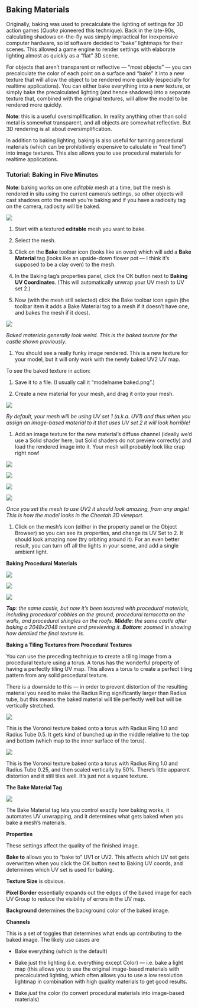 ## Baking Materials

Originally, baking was used to precalculate the lighting of settings for 3D action games (*Quake* pioneered this technique). Back in the late-90s, calculating shadows on-the-fly was simply impractical for inexpensive computer hardware, so id software decided to “bake” lightmaps for their scenes. This allowed a game engine to render settings with elaborate lighting almost as quickly as a “flat” 3D scene.

For objects that aren’t transparent or reflective — “most objects” — you can precalculate the color of each point on a surface and “bake” it into a new texture that will allow the object to be rendered more quickly (especially for realtime applications). You can either bake everything into a new texture, or simply bake the precalculated lighting (and hence shadows) into a separate texture that, combined with the original textures, will allow the model to be rendered more quickly.

**Note**: this is a useful oversimplification. In reality anything other than solid metal is somewhat transparent, and all objects are somewhat reflective. But 3D rendering is all about oversimplification.

In addition to baking lighting, baking is also useful for turning procedural materials (which can be prohibitively expensive to calculate in “real time”) into image textures. This also allows you to use procedural materials for realtime applications.

### Tutorial: Baking in Five Minutes

**Note**: baking works on one *editable* mesh at a time, but the mesh is rendered in situ using the current camera’s settings, so other objects will cast shadows onto the mesh you’re baking and if you have a radiosity tag on the camera, radiosity will be baked.

![](pastedGraphic-576.jpg)

1. Start with a textured **editable** mesh you want to bake.

2. Select the mesh.

3. Click on the **Bake** toolbar icon (looks like an oven) which will add a **Bake Material** tag (looks like an upside-down flower pot — I think it’s supposed to be a clay oven) to the mesh.

4. In the Baking tag’s properties panel, click the OK button next to **Baking UV Coordinates**. (This will automatically unwrap your UV mesh to UV set 2.)

5. Now (with the mesh still selected) click the Bake toolbar icon again (the toolbar item it adds a Bake Material tag to a mesh if it doesn’t have one, and bakes the mesh if it does).

![](pastedGraphic-577.jpg)

*Baked materials generally look weird. This is the baked texture for the castle shown previously.*

1. You should see a really funky image rendered. This is a new texture for your model, but it will only work with the newly baked UV2 UV map.

To see the baked texture in action:

1. Save it to a file. (I usually call it “modelname baked.png”.)

2. Create a new material for your mesh, and drag it onto your mesh.

![](pastedGraphic-578.jpg)

*By default, your mesh will be using UV set 1 (a.k.a. UV1) and thus when you assign an image-based material to it that uses UV set 2 it will look horrible!*

1. Add an image texture for the new material’s diffuse channel (ideally we’d use a Solid shader here, but Solid shaders do not preview correctly) and load the rendered image into it. Your mesh will probably look like crap right now!

![](pastedGraphic-579.jpg)

![](pastedGraphic-580.jpg)

![](pastedGraphic-581.jpg)

![](pastedGraphic-582.jpg)

*Once you set the mesh to use UV2 it should look amazing, from any angle! This is how the model looks in the Cheetah 3D viewport.*

1. Click on the mesh’s icon (either in the property panel or the Object Browser) so you can see its properties, and change its UV Set to 2. It should look amazing now (try orbiting around it). For an even better result, you can turn off all the lights in your scene, and add a single ambient light.

**Baking Procedural Materials**

![](pastedGraphic-583.jpg)

![](pastedGraphic-584.jpg)

![](pastedGraphic-585.jpg)

***Top**: the same castle, but now it’s been textured with procedural materials, including procedural cobbles on the ground, procedural terracotta on the walls, and procedural shingles on the roofs. **Middle**: the same castle after baking a 2048x2048 texture and previewing it. **Bottom**: zoomed in showing how detailed the final texture is.*

**Baking a Tiling Textures from Procedural Textures**

You can use the preceding technique to create a tiling image from a procedural texture using a torus. A torus has the wonderful property of having a perfectly tiling UV map. This allows a torus to create a perfect tiling pattern from any solid procedural texture.

There is a downside to this — in order to prevent distortion of the resulting material you need to make the Radius Ring significantly larger than Radius tube, but this means the baked material will tile perfectly well but will be vertically stretched.

![](pastedGraphic-586.jpg)

This is the Voronoi texture baked onto a torus with Radius Ring 1.0 and Radius Tube 0.5. It gets kind of bunched up in the middle relative to the top and bottom (which map to the inner surface of the torus).

![](pastedGraphic-587.jpg)

This is the Voronoi texture baked onto a torus with Radius Ring 1.0 and Radius Tube 0.25, and then scaled vertically by 50%. There’s little apparent distortion and it still tiles well. It’s just not a square texture.

**The Bake Material Tag**

![](pastedGraphic-588.jpg)

The Bake Material tag lets you control exactly how baking works, it automates UV unwrapping, and it determines what gets baked when you bake a mesh’s materials. 

**Properties**

These settings affect the quality of the finished image.

**Bake to** allows you to “bake to” UV1 or UV2. This affects which UV set gets overwritten when you click the OK button next to Baking UV coords, and determines which UV set is used for baking. 

**Texture Size** is obvious. 

**Pixel Border** essentially expands out the edges of the baked image for each UV Group to reduce the visibility of errors in the UV map.

**Background** determines the background color of the baked image.

**Channels**

This is a set of toggles that determines what ends up contributing to the baked image. The likely use cases are

- Bake everything (which is the default)

- Bake just the lighting (i.e. everything except Color) — i.e. bake a light map (this allows you to use the original image-based materials with precalculated lighting, which often allows you to use a low resolution lightmap in combination with high quality materials to get good results.

- Bake *just* the color (to convert procedural materials into image-based materials)


